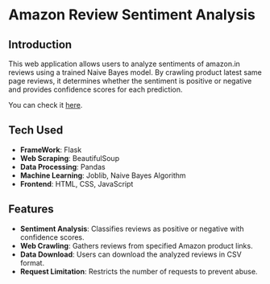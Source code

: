 # Amazon Review Sentiment Analysis

## Introduction
This web application allows users to analyze sentiments of amazon.in reviews using a trained Naive Bayes model. By crawling product latest same page reviews, it determines whether the sentiment is positive or negative and provides confidence scores for each prediction.

You can check it [here](https://amazon-customer-review-sentiment-analysis-model-mkn2midfh.vercel.app/).

## Tech Used
- **FrameWork**: Flask
- **Web Scraping**: BeautifulSoup
- **Data Processing**: Pandas
- **Machine Learning**: Joblib, Naive Bayes Algorithm
- **Frontend**: HTML, CSS, JavaScript

## Features
- **Sentiment Analysis**: Classifies reviews as positive or negative with confidence scores.
- **Web Crawling**: Gathers reviews from specified Amazon product links.
- **Data Download**: Users can download the analyzed reviews in CSV format.
- **Request Limitation**: Restricts the number of requests to prevent abuse.
